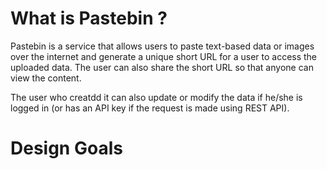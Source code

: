 # What is Pastebin ?
Pastebin is a service that allows users to paste text-based data or images over the internet and generate a unique short URL for a user  to access the uploaded data. The user can also share the short URL so that anyone can view the content.

The user who creatdd it can also update or modify the data if he/she is logged in (or has an API key if the request is made using REST API). 

# Design Goals
